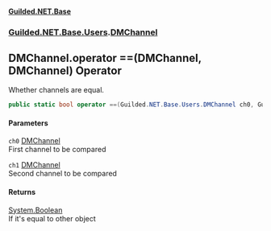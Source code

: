 #### [Guilded.NET.Base](Guilded_NET_Base.md 'Guilded.NET.Base')
### [Guilded.NET.Base.Users](Guilded_NET_Base.md#Guilded_NET_Base_Users 'Guilded.NET.Base.Users').[DMChannel](DMChannel.md 'Guilded.NET.Base.Users.DMChannel')
## DMChannel.operator ==(DMChannel, DMChannel) Operator
Whether channels are equal.  
```csharp
public static bool operator ==(Guilded.NET.Base.Users.DMChannel ch0, Guilded.NET.Base.Users.DMChannel ch1);
```
#### Parameters
<a name='Guilded_NET_Base_Users_DMChannel_op_Equality(Guilded_NET_Base_Users_DMChannel_Guilded_NET_Base_Users_DMChannel)_ch0'></a>
`ch0` [DMChannel](DMChannel.md 'Guilded.NET.Base.Users.DMChannel')  
First channel to be compared
  
<a name='Guilded_NET_Base_Users_DMChannel_op_Equality(Guilded_NET_Base_Users_DMChannel_Guilded_NET_Base_Users_DMChannel)_ch1'></a>
`ch1` [DMChannel](DMChannel.md 'Guilded.NET.Base.Users.DMChannel')  
Second channel to be compared
  
#### Returns
[System.Boolean](https://docs.microsoft.com/en-us/dotnet/api/System.Boolean 'System.Boolean')  
If it's equal to other object
